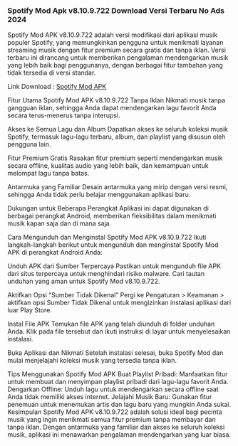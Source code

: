 ### Spotify Mod Apk v8.10.9.722 Download Versi Terbaru No Ads 2024

Spotify Mod APK v8.10.9.722 adalah versi modifikasi dari aplikasi musik populer Spotify, yang memungkinkan pengguna untuk menikmati layanan streaming musik dengan fitur premium secara gratis dan tanpa iklan. Versi terbaru ini dirancang untuk memberikan pengalaman mendengarkan musik yang lebih baik bagi penggunanya, dengan berbagai fitur tambahan yang tidak tersedia di versi standar.

Link Download : [Spotify Mod APK](https://gamemodfree.com/spotify-apk)

Fitur Utama Spotify Mod APK v8.10.9.722
Tanpa Iklan
Nikmati musik tanpa gangguan iklan, sehingga Anda dapat mendengarkan lagu favorit Anda secara terus-menerus tanpa interupsi.

Akses ke Semua Lagu dan Album
Dapatkan akses ke seluruh koleksi musik Spotify, termasuk lagu-lagu terbaru, album, dan playlist yang disusun oleh pengguna lain.

Fitur Premium Gratis
Rasakan fitur premium seperti mendengarkan musik secara offline, kualitas audio yang lebih baik, dan kemampuan untuk melompat lagu tanpa batas.

Antarmuka yang Familiar
Desain antarmuka yang mirip dengan versi resmi, sehingga Anda tidak perlu belajar menggunakan aplikasi baru.

Dukungan untuk Beberapa Perangkat
Aplikasi ini dapat digunakan di berbagai perangkat Android, memberikan fleksibilitas dalam menikmati musik kapan saja dan di mana saja.

Cara Mengunduh dan Menginstal Spotify Mod APK v8.10.9.722
Ikuti langkah-langkah berikut untuk mengunduh dan menginstal Spotify Mod APK di perangkat Android Anda:

Unduh APK dari Sumber Terpercaya
Pastikan untuk mengunduh file APK dari situs terpercaya untuk menghindari risiko malware. Cari tautan unduhan yang aman untuk Spotify Mod v8.10.9.722.

Aktifkan Opsi “Sumber Tidak Dikenal”
Pergi ke Pengaturan > Keamanan > aktifkan opsi Sumber Tidak Dikenal untuk mengizinkan instalasi aplikasi dari luar Play Store.

Instal File APK
Temukan file APK yang telah diunduh di folder unduhan Anda. Klik pada file tersebut dan ikuti instruksi di layar untuk menyelesaikan instalasi.

Buka Aplikasi dan Nikmati
Setelah instalasi selesai, buka Spotify Mod dan mulai menjelajahi koleksi musik yang tersedia tanpa iklan.

Tips Menggunakan Spotify Mod APK
Buat Playlist Pribadi: Manfaatkan fitur untuk membuat dan menyimpan playlist pribadi dari lagu-lagu favorit Anda.
Dengarkan Offline: Unduh lagu untuk mendengarkan secara offline saat Anda tidak memiliki akses internet.
Jelajahi Musik Baru: Gunakan fitur penemuan untuk menemukan artis dan lagu baru yang mungkin Anda sukai.
Kesimpulan
Spotify Mod APK v8.10.9.722 adalah solusi ideal bagi pecinta musik yang ingin menikmati semua fitur premium tanpa membayar dan tanpa iklan. Dengan antarmuka yang familiar dan akses ke seluruh koleksi musik, aplikasi ini menawarkan pengalaman mendengarkan yang luar biasa.
